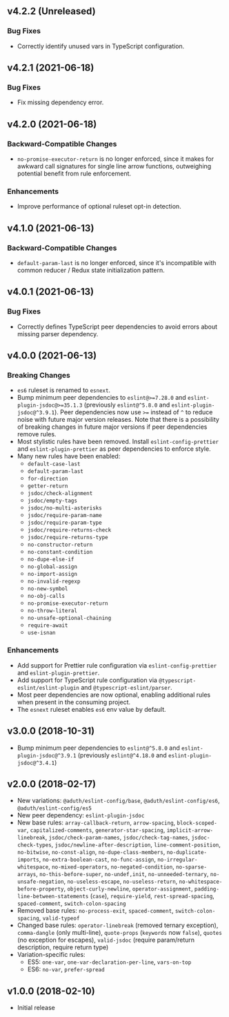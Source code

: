 ## v4.2.2 (Unreleased)

### Bug Fixes

- Correctly identify unused vars in TypeScript configuration.

## v4.2.1 (2021-06-18)

### Bug Fixes

- Fix missing dependency error.

## v4.2.0 (2021-06-18)

### Backward-Compatible Changes

- `no-promise-executor-return` is no longer enforced, since it makes for awkward call signatures for single line arrow functions, outweighing potential benefit from rule enforcement.

### Enhancements

- Improve performance of optional ruleset opt-in detection.

## v4.1.0 (2021-06-13)

### Backward-Compatible Changes

- `default-param-last` is no longer enforced, since it's incompatible with common reducer / Redux state initialization pattern.

## v4.0.1 (2021-06-13)

### Bug Fixes

- Correctly defines TypeScript peer dependencies to avoid errors about missing parser dependency.

## v4.0.0 (2021-06-13)

### Breaking Changes

- `es6` ruleset is renamed to `esnext`.
- Bump minimum peer dependencies to `eslint@>=7.28.0` and `eslint-plugin-jsdoc@>=35.1.3` (previously `eslint@^5.8.0` and `eslint-plugin-jsdoc@^3.9.1`). Peer dependencies now use `>=` instead of `^` to reduce noise with future major version releases. Note that there is a possibility of breaking changes in future major versions if peer dependencies remove rules.
- Most stylistic rules have been removed. Install `eslint-config-prettier` and `eslint-plugin-prettier` as peer dependencies to enforce style.
- Many new rules have been enabled:
  - `default-case-last`
  - `default-param-last`
  - `for-direction`
  - `getter-return`
  - `jsdoc/check-alignment`
  - `jsdoc/empty-tags`
  - `jsdoc/no-multi-asterisks`
  - `jsdoc/require-param-name`
  - `jsdoc/require-param-type`
  - `jsdoc/require-returns-check`
  - `jsdoc/require-returns-type`
  - `no-constructor-return`
  - `no-constant-condition`
  - `no-dupe-else-if`
  - `no-global-assign`
  - `no-import-assign`
  - `no-invalid-regexp`
  - `no-new-symbol`
  - `no-obj-calls`
  - `no-promise-executor-return`
  - `no-throw-literal`
  - `no-unsafe-optional-chaining`
  - `require-await`
  - `use-isnan`

### Enhancements

- Add support for Prettier rule configuration via `eslint-config-prettier` and `eslint-plugin-prettier`.
- Add support for TypeScript rule configuration via `@typescript-eslint/eslint-plugin` and `@typescript-eslint/parser`.
- Most peer dependencies are now optional, enabling additional rules when present in the consuming project.
- The `esnext` ruleset enables `es6` env value by default.

## v3.0.0 (2018-10-31)

- Bump minimum peer dependencies to `eslint@^5.8.0` and `eslint-plugin-jsdoc@^3.9.1` (previously `eslint@^4.18.0` and `eslint-plugin-jsdoc@^3.4.1`)

## v2.0.0 (2018-02-17)

- New variations: `@aduth/eslint-config/base`, `@aduth/eslint-config/es6`, `@aduth/eslint-config/es5`
- New peer dependency: `eslint-plugin-jsdoc`
- New base rules: `array-callback-return`, `arrow-spacing`, `block-scoped-var`, `capitalized-comments`, `generator-star-spacing`, `implicit-arrow-linebreak`, `jsdoc/check-param-names`, `jsdoc/check-tag-names`, `jsdoc-check-types`, `jsdoc/newline-after-description`, `line-comment-position`, `no-bitwise`, `no-const-align`, `no-dupe-class-members`, `no-duplicate-imports`, `no-extra-boolean-cast`, `no-func-assign`, `no-irregular-whitespace`, `no-mixed-operators`, `no-negated-condition`, `no-sparse-arrays`, `no-this-before-super`, `no-undef,init`, `no-unneeded-ternary`, `no-unsafe-negation`, `no-useless-escape`, `no-useless-return`, `no-whitespace-before-property`, `object-curly-newline`, `operator-assignment`, `padding-line-between-statements` (`case`), `require-yield`, `rest-spread-spacing`, `spaced-comment`, `switch-colon-spacing`
- Removed base rules: `no-process-exit`, `spaced-comment`, `switch-colon-spacing`, `valid-typeof`
- Changed base rules: `operator-linebreak` (removed ternary exception), `comma-dangle` (only multi-line), `quote-props` (`keywords` now `false`), `quotes` (no exception for escapes), `valid-jsdoc` (require param/return description, require return type)
- Variation-specific rules:
  - ES5: `one-var`, `one-var-declaration-per-line`, `vars-on-top`
  - ES6: `no-var`, `prefer-spread`

## v1.0.0 (2018-02-10)

- Initial release
